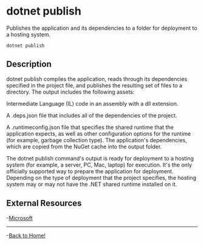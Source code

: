 # dotnet publish

Publishes the application and its dependencies to a folder for deployment to a hosting system.

```
dotnet publish
```

## Description

dotnet publish compiles the application, reads through its dependencies specified in the project file, and publishes the resulting set of files to a directory. The output includes the following assets:

Intermediate Language (IL) code in an assembly with a dll extension.

A .deps.json file that includes all of the dependencies of the project.

A .runtimeconfig.json file that specifies the shared runtime that the application expects, as well as other configuration options for the runtime (for example, garbage collection type).
The application's dependencies, which are copied from the NuGet cache into the output folder.

The dotnet publish command's output is ready for deployment to a hosting system (for example, a server, PC, Mac, laptop) for execution. It's the only officially supported way to prepare the application for deployment. Depending on the type of deployment that the project specifies, the hosting system may or may not have the .NET shared runtime installed on it.

## External Resources

-[Microsoft](https://docs.microsoft.com/en-us/dotnet/core/tools/dotnet-publish)

---

-[Back to Home!](../README.md)
